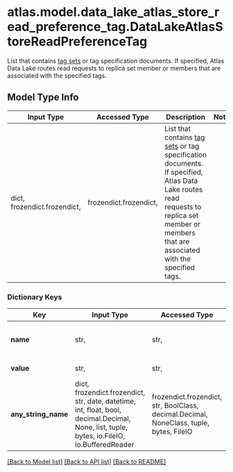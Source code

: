 # atlas.model.data_lake_atlas_store_read_preference_tag.DataLakeAtlasStoreReadPreferenceTag

List that contains [tag sets](https://docs.mongodb.com/manual/core/read-preference-tags/) or tag specification documents. If specified, Atlas Data Lake routes read requests to replica set member or members that are associated with the specified tags.

## Model Type Info
Input Type | Accessed Type | Description | Notes
------------ | ------------- | ------------- | -------------
dict, frozendict.frozendict,  | frozendict.frozendict,  | List that contains [tag sets](https://docs.mongodb.com/manual/core/read-preference-tags/) or tag specification documents. If specified, Atlas Data Lake routes read requests to replica set member or members that are associated with the specified tags. | 

### Dictionary Keys
Key | Input Type | Accessed Type | Description | Notes
------------ | ------------- | ------------- | ------------- | -------------
**name** | str,  | str,  | Human-readable label of the tag. | [optional] 
**value** | str,  | str,  | Value of the tag. | [optional] 
**any_string_name** | dict, frozendict.frozendict, str, date, datetime, int, float, bool, decimal.Decimal, None, list, tuple, bytes, io.FileIO, io.BufferedReader | frozendict.frozendict, str, BoolClass, decimal.Decimal, NoneClass, tuple, bytes, FileIO | any string name can be used but the value must be the correct type | [optional]

[[Back to Model list]](../../README.md#documentation-for-models) [[Back to API list]](../../README.md#documentation-for-api-endpoints) [[Back to README]](../../README.md)

